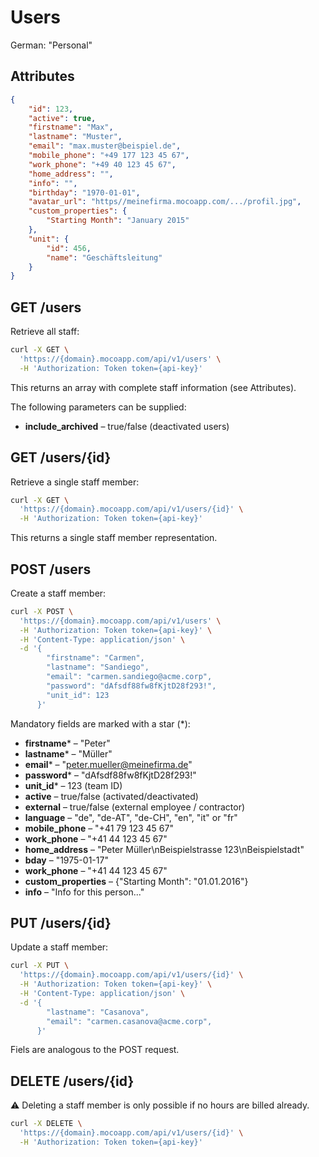 # Users
German: "Personal"

## Attributes

```json
{
    "id": 123,
    "active": true,
    "firstname": "Max",
    "lastname": "Muster",
    "email": "max.muster@beispiel.de",
    "mobile_phone": "+49 177 123 45 67",
    "work_phone": "+49 40 123 45 67",
    "home_address": "",
    "info": "",
    "birthday": "1970-01-01",
    "avatar_url": "https//meinefirma.mocoapp.com/.../profil.jpg",
    "custom_properties": {
        "Starting Month": "January 2015"
    },
    "unit": {
        "id": 456,
        "name": "Geschäftsleitung"
    }
}
```

## GET /users

Retrieve all staff:

```bash
curl -X GET \
  'https://{domain}.mocoapp.com/api/v1/users' \
  -H 'Authorization: Token token={api-key}'
```

This returns an array with complete staff information (see Attributes).

The following parameters can be supplied:

* **include_archived** – true/false (deactivated users)

## GET /users/{id}

Retrieve a single staff member:

```bash
curl -X GET \
  'https://{domain}.mocoapp.com/api/v1/users/{id}' \
  -H 'Authorization: Token token={api-key}'
```

This returns a single staff member representation.

## POST /users

Create a staff member:

```bash
curl -X POST \
  'https://{domain}.mocoapp.com/api/v1/users' \
  -H 'Authorization: Token token={api-key}' \
  -H 'Content-Type: application/json' \
  -d '{
        "firstname": "Carmen",
        "lastname": "Sandiego",
        "email": "carmen.sandiego@acme.corp",
        "password": "dAfsdf88fw8fKjtD28f293!",
        "unit_id": 123
      }'
```

Mandatory fields are marked with a star (*):

* **firstname*** – "Peter"
* **lastname*** – "Müller"
* **email*** – "peter.mueller@meinefirma.de"
* **password*** – "dAfsdf88fw8fKjtD28f293!"
* **unit_id*** – 123 (team ID)
* **active** – true/false (activated/deactivated)
* **external** – true/false (external employee / contractor)
* **language** – "de", "de-AT", "de-CH", "en", "it" or "fr"
* **mobile_phone** – "+41 79 123 45 67"
* **work_phone** – "+41 44 123 45 67"
* **home_address** – "Peter Müller\nBeispielstrasse 123\nBeispielstadt"
* **bday** – "1975-01-17"
* **work_phone** – "+41 44 123 45 67"
* **custom_properties** – {"Starting Month": "01.01.2016"}
* **info** – "Info for this person..."

## PUT /users/{id}

Update a staff member:

```bash
curl -X PUT \
  'https://{domain}.mocoapp.com/api/v1/users/{id}' \
  -H 'Authorization: Token token={api-key}' \
  -H 'Content-Type: application/json' \
  -d '{
        "lastname": "Casanova",
        "email": "carmen.casanova@acme.corp",
      }'
```

Fiels are analogous to the POST request.

## DELETE /users/{id}

⚠ Deleting a staff member is only possible if no hours are billed already.

```bash
curl -X DELETE \
  'https://{domain}.mocoapp.com/api/v1/users/{id}' \
  -H 'Authorization: Token token={api-key}'
```
